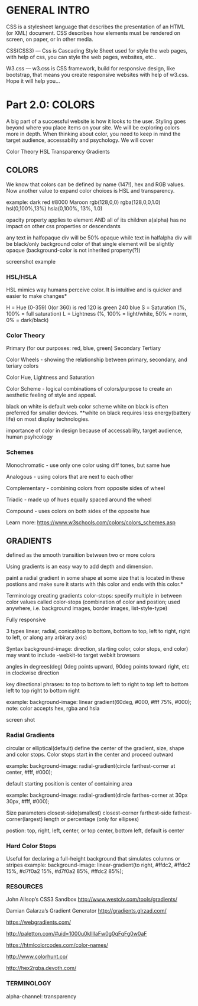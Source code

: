 # GENERAL INTRO
CSS is a stylesheet language that describes the presentation of an HTML (or XML) document.
CSS describes how elements must be rendered on screen, on paper, or in other media.

CSS(CSS3) — Css is Cascading Style Sheet used for style the web pages, with help of css, you can style the web pages, websites, etc..

W3.css — w3.css is CSS framework, build for responsive design, like bootstrap, that means you create responsive websites with help of w3.css.
Hope it will help you…


# Part 2.0: COLORS

A big part of a successful website is how it looks to the user.  Styling goes beyond where you place items on your site. We will be exploring colors more in depth. When thinking about color, you need to keep in mind the target audience, accessabilty and psychology. We will cover

Color Theory
HSL
Transparency
Gradients

## COLORS

We know that colors can be defined by name (147!), hex and RGB values. Now another value to expand color choices is HSL and transparency.

example: dark red
    #8000
    Maroon
    rgb(128,0,0)
    rgba(128,0,0,1.0)
    hsl(0,100%,13%)
    hsla(0,100%, 13%, 1.0)
    
opacity property applies to element AND all of its children
a(alpha) has no impact on other css properties or descendants

any text in halfopaque div will be 50% opaque while text in halfalpha div will be black/only background color of that single element will be slightly opaque (background-color is not inherited property(?))

screenshot example

### HSL/HSLA

HSL mimics way humans perceive color. It is intuitive and is quicker and easier to make changes*

H = Hue (0-359)
    0(or 360) is red
    120 is green
    240 blue
S = Saturation (%, 100% = full saturation)
L = Lightness (%, 100% = light/white, 50% = norm, 0% = dark/black)

### Color Theory


Primary (for our purposes: red, blue, green)
Secondary
Tertiary

Color Wheels - showing the relationship between primary, secondary, and teriary colors

Color Hue, Lightness and Saturation

Color Scheme - logical combinations of colors/purpose to create an aesthetic feeling of style and appeal.

black on white is default web color scheme
white on black is often preferred for smaller devices.
**white on black requires less energy(battery life) on most display technologies. 

importance of color in design because of accessability, target audience, human psyhcology


### Schemes

Monochromatic - use only one color using diff tones, but same hue

Analogous - using colors that are next to each other

Complementary - combining colors from opposite sides of wheel

Triadic - made up of hues equally spaced around the wheel

Compound - uses colors on both sides of the opposite hue

Learn more:
https://www.w3schools.com/colors/colors_schemes.asp




## GRADIENTS

defined as the smooth transition between two or more colors

Using gradients is an easy way to add depth and dimension.  

paint a radial gradient in some shape at some size that is located in these postions and make sure it starts with this color and ends with this color.*


Terminology
creating gradients
color-stops: specify multiple in between color values called color-stops (combination of color and postion; used anywhere, i.e. background images, border images, list-style-type)

Fully responsive

3 types
linear, radial, conical(top to bottom, bottom to top, left to right, right to left, or along any arbirary axis)


Syntax
background-image: direction, starting color, color stops, end color) may want to include -webkit-to target webkit browsers

angles in degrees(deg) 0deg points upward, 90deg points toward right, etc in clockwise direction

key directional phrases:
    to top
    to bottom
    to left
    to right
    to top left
    to bottom left
    to top right
    to bottom right 
    
example: 
background-image: linear gradient(60deg, #000, #fff 75%, #000); 
note: color accepts hex, rgba and hsla

screen shot

### Radial Gradients
circular or elliptical(default)
define the center of the gradient, size, shape and color stops. Color stops start in the center and proceed outward

example: background-image: radial-gradient(circle farthest-corner at center, #fff, #000);

default starting position is center of containing area

example: 
background-image: radial-gradient(dircle farthes-corner at 30px 30px, #fff, #000);

Size parameters
    closest-side(smallest)
    closest-corner
    farthest-side
    fathest-corner(largest)
    length or percentage (only for ellipses)
    
postion: top, right, left, center, or top center, bottom left, default is center

### Hard Color Stops
Useful for declaring a full-height background that simulates columns or stripes
example:
background-image: linear-gradient(to right, #ffdc2, #ffdc2 15%, #d7f0a2 15%, #d7f0a2 85%, #ffdc2 85%);

### RESOURCES
John Allsop’s CSS3 Sandbox  http://www.westciv.com/tools/gradients/

Damian Galarza’s Gradient Generator  http://gradients.glrzad.com/

https://webgradients.com/

http://paletton.com/#uid=1000u0kllllaFw0g0qFqFg0w0aF

https://htmlcolorcodes.com/color-names/

http://www.colorhunt.co/

http://hex2rgba.devoth.com/

### TERMINOLOGY

alpha-channel: transparency


    